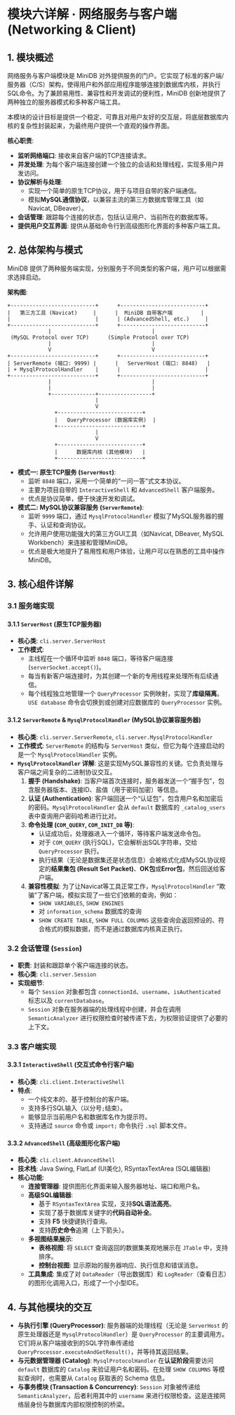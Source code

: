 # 模块六详解 · 网络服务与客户端 (Networking & Client)

## 1. 模块概述

网络服务与客户端模块是 MiniDB 对外提供服务的门户。它实现了标准的客户端/服务器（C/S）架构，使得用户和外部应用程序能够连接到数据库内核，并执行SQL命令。为了兼顾易用性、兼容性和开发调试的便利性，MiniDB 创新地提供了两种独立的服务器模式和多种客户端工具。

本模块的设计目标是提供一个稳定、可靠且对用户友好的交互层，将底层数据库内核的复杂性封装起来，为最终用户提供一个直观的操作界面。

**核心职责**:

- **监听网络端口**: 接收来自客户端的TCP连接请求。
- **并发处理**: 为每个客户端连接创建一个独立的会话和处理线程，实现多用户并发访问。
- **协议解析与处理**:
  - 实现一个简单的原生TCP协议，用于与项目自带的客户端通信。
  - 模拟**MySQL通信协议**，以兼容主流的第三方数据库管理工具（如 Navicat, DBeaver）。
- **会话管理**: 跟踪每个连接的状态，包括认证用户、当前所在的数据库等。
- **提供用户交互界面**: 提供从基础命令行到高级图形化界面的多种客户端工具。

## 2. 总体架构与模式

MiniDB 提供了两种服务端实现，分别服务于不同类型的客户端，用户可以根据需求选择启动。

**架构图**:

```
+---------------------------+      +---------------------------+
|   第三方工具 (Navicat)     |      |  MiniDB 自带客户端         |
|                           |      | (AdvancedShell, etc.)     |
+---------------------------+      +---------------------------+
             |                                |
 (MySQL Protocol over TCP)      (Simple Protocol over TCP)
             |                                |
             V                                V
+---------------------------+      +---------------------------+
| ServerRemote (端口: 9999) |      |   ServerHost (端口: 8848)   |
| + MysqlProtocolHandler    |      |                           |
+---------------------------+      +---------------------------+
             |                                |
             |                                |
             +--------------+-----------------+
                            |
                            V
               +---------------------------+
               |   QueryProcessor (数据库实例)  |
               +---------------------------+
                            |
                            V
               +---------------------------+
               |      数据库内核 (其他模块)   |
               +---------------------------+
```

- **模式一: 原生TCP服务 (`ServerHost`)**:
  - 监听 `8848` 端口，采用一个简单的“一问一答”式文本协议。
  - 主要为项目自带的 `InteractiveShell` 和 `AdvancedShell` 客户端服务。
  - 优点是协议简单，便于快速开发和调试。
- **模式二: MySQL协议兼容服务 (`ServerRemote`)**:
  - 监听 `9999` 端口，通过 `MysqlProtocolHandler` 模拟了MySQL服务器的握手、认证和查询协议。
  - 允许用户使用功能强大的第三方GUI工具（如Navicat, DBeaver, MySQL Workbench）来连接和管理MiniDB。
  - 优点是极大地提升了易用性和用户体验，让用户可以在熟悉的工具中操作MiniDB。

## 3. 核心组件详解

### 3.1 服务端实现

#### 3.1.1 `ServerHost` (原生TCP服务器)

- **核心类**: `cli.server.ServerHost`
- **工作模式**:
  - 主线程在一个循环中监听 `8848` 端口，等待客户端连接 (`serverSocket.accept()`)。
  - 每当有新客户端连接时，为其创建一个新的专用线程来处理所有后续通信。
  - 每个线程独立地管理一个 `QueryProcessor` 实例映射，实现了**库级隔离**。`USE database` 命令会切换到或创建对应数据库的 `QueryProcessor` 实例。

#### 3.1.2 `ServerRemote` & `MysqlProtocolHandler` (MySQL协议兼容服务器)

- **核心类**: `cli.server.ServerRemote`, `cli.server.MysqlProtocolHandler`
- **工作模式**: `ServerRemote` 的结构与 `ServerHost` 类似，但它为每个连接启动的是一个 `MysqlProtocolHandler` 实例。
- **`MysqlProtocolHandler` 详解**: 这是实现MySQL兼容性的关键。它负责处理与客户端之间复杂的二进制协议交互。
  1. **握手 (Handshake)**: 当客户端首次连接时，服务器发送一个“握手包”，包含服务器版本、连接ID、盐值（用于密码加密）等信息。
  2. **认证 (Authentication)**: 客户端回送一个“认证包”，包含用户名和加密后的密码。`MysqlProtocolHandler` 会从 `default` 数据库的 `_catalog_users` 表中查询用户密码哈希进行比对。
  3. **命令处理 (`COM_QUERY`, `COM_INIT_DB` 等)**:
     - 认证成功后，处理器进入一个循环，等待客户端发送命令包。
     - 对于 `COM_QUERY` (执行SQL)，它会解析出SQL字符串，交给 `QueryProcessor` 执行。
     - 执行结果（无论是数据集还是状态信息）会被格式化成MySQL协议规定的**结果集包 (Result Set Packet)**、**OK包**或**Error包**，然后回送给客户端。
  4. **兼容性模拟**: 为了让Navicat等工具正常工作，`MysqlProtocolHandler` “欺骗”了客户端，模拟实现了一些它们依赖的查询，例如：
     - `SHOW VARIABLES`, `SHOW ENGINES`
     - 对 `information_schema` 数据库的查询
     - `SHOW CREATE TABLE`, `SHOW FULL COLUMNS` 这些查询会返回预设的、符合格式的模拟数据，而不是通过数据库内核真正执行。

### 3.2 会话管理 (`Session`)

- **职责**: 封装和跟踪单个客户端连接的状态。
- **核心类**: `cli.server.Session`
- **实现细节**:
  - 每个 `Session` 对象都包含 `connectionId`、`username`、`isAuthenticated` 标志以及 `currentDatabase`。
  - `Session` 对象在服务器端的处理线程中创建，并会在调用 `SemanticAnalyzer` 进行权限检查时被传递下去，为权限验证提供了必要的上下文。

### 3.3 客户端实现

#### 3.3.1 `InteractiveShell` (交互式命令行客户端)

- **核心类**: `cli.client.InteractiveShell`
- **特点**:
  - 一个纯文本的、基于控制台的客户端。
  - 支持多行SQL输入（以分号`;`结束）。
  - 能够显示当前用户名和数据库名作为提示符。
  - 支持通过 `source` 命令或 `import;` 命令执行 `.sql` 脚本文件。

#### 3.3.2 `AdvancedShell` (高级图形化客户端)

- **核心类**: `cli.client.AdvancedShell`
- **技术栈**: Java Swing, FlatLaf (UI美化), RSyntaxTextArea (SQL编辑器)
- **核心功能**:
  - **连接管理器**: 提供图形化界面来输入服务器地址、端口和用户名。
  - **高级SQL编辑器**:
    - 基于 `RSyntaxTextArea` 实现，支持**SQL语法高亮**。
    - 实现了基于数据库关键字的**代码自动补全**。
    - 支持 **F5** 快捷键执行查询。
    - 支持**历史命令**追溯（上下箭头）。
  - **多视图结果展示**:
    - **表格视图**: 将 `SELECT` 查询返回的数据集美观地展示在 `JTable` 中，支持排序。
    - **控制台视图**: 显示原始的服务器响应、执行信息和错误消息。
  - **工具集成**: 集成了对 `DataReader`（导出数据库）和 `LogReader`（查看日志）的图形化调用入口，形成了一个小型IDE。

## 4. 与其他模块的交互

- **与执行引擎 (QueryProcessor)**: 服务器端的处理线程（无论是 `ServerHost` 的原生处理器还是 `MysqlProtocolHandler`）是 `QueryProcessor` 的主要调用方。它们将从客户端接收到的SQL字符串传递给 `QueryProcessor.executeAndGetResult()`，并等待其返回结果。
- **与元数据管理器 (Catalog)**: `MysqlProtocolHandler` 在**认证阶段**需要访问 `default` 数据库的 `Catalog` 来验证用户名和密码。在处理 `SHOW COLUMNS` 等模拟查询时，也需要从 `Catalog` 获取表的 Schema 信息。
- **与事务模块 (Transaction & Concurrency)**: `Session` 对象被传递给 `SemanticAnalyzer`，后者利用其中的 `username` 来进行权限检查。这是连接网络层身份与数据库内部权限控制的桥梁。